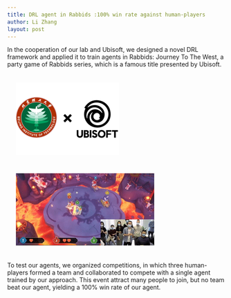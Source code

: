 ```yaml
---
title: DRL agent in Rabbids :100% win rate against human-players
author: Li Zhang
layout: post
---
```

<div class="container">
	<p>In the cooperation of our lab and Ubisoft, we designed a novel DRL framework and applied it to train agents in Rabbids: Journey To The West, a party game of Rabbids series, which is a famous title presented by Ubisoft.</p>
</div>
<div style="float:left;border:solid 1px 000;margin:20px;"><img src="/assets/images/research/co.png"></div>
<div style="float:left;border:solid 1px 000;margin:20px;"><img src="/assets/images/research/rabbids.gif"></div>
<div style="float:none;clear:both;"></div>
<div class="container">
	<p>To test our agents, we organized competitions, in which three human-players formed a team and collaborated to compete with a single agent trained by our approach. This event attract many people to join, but no team beat our agent, yielding a 100% win rate of our agent.</p>
</div>